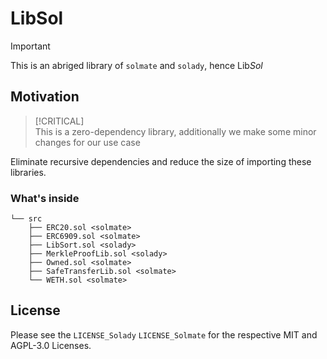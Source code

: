 # LibSol 

> [!IMPORTANT]     
> This is an abriged library of `solmate` and `solady`, hence Lib*Sol*
>


## Motivation

> [!CRITICAL]    
> This is a zero-dependency library, additionally we make some minor changes for our use case

Eliminate recursive dependencies and reduce the size of importing these libraries.

### What's inside

``` 
└── src
    ├── ERC20.sol <solmate>
    ├── ERC6909.sol <solmate>
    ├── LibSort.sol <solady>
    ├── MerkleProofLib.sol <solady>
    ├── Owned.sol <solmate>
    ├── SafeTransferLib.sol <solmate>
    └── WETH.sol <solmate>
```


## License

Please see the `LICENSE_Solady` `LICENSE_Solmate` for the respective MIT and AGPL-3.0 Licenses.

